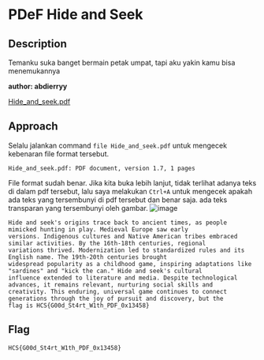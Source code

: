 # PDeF Hide and Seek
## Description
Temanku suka banget bermain petak umpat, tapi aku yakin kamu bisa menemukannya

**author: abdierryy**

[Hide_and_seek.pdf](http://34.101.202.34/files/7e0ad05bc1dcde161068cb58dd658073/Hide_and_seek.pdf?token=eyJ1c2VyX2lkIjo2LCJ0ZWFtX2lkIjpudWxsLCJmaWxlX2lkIjo1fQ.ZPc4cw.V4hwbyj9glMLWOjtOnUQ-VcPISg)

## Approach
Selalu jalankan command `file Hide_and_seek.pdf` untuk mengecek kebenaran file format tersebut.
```
Hide_and_seek.pdf: PDF document, version 1.7, 1 pages
```
File format sudah benar. Jika kita buka lebih lanjut, tidak terlihat adanya teks di dalam pdf tersebut, lalu saya melakukan `Ctrl+A` untuk mengecek apakah ada teks yang tersembunyi di pdf tersebut dan benar saja. ada teks transparan yang tersembunyi oleh gambar.
![image](https://github.com/miraicantsleep/ctf-writeups/assets/29684003/d300a737-1c27-42ab-9f3f-e313ac609a39)

```
Hide and seek's origins trace back to ancient times, as people mimicked hunting in play. Medieval Europe saw early
versions. Indigenous cultures and Native American tribes embraced similar activities. By the 16th-18th centuries, regional
variations thrived. Modernization led to standardized rules and its English name. The 19th-20th centuries brought
widespread popularity as a childhood game, inspiring adaptations like "sardines" and "kick the can." Hide and seek's cultural
influence extended to literature and media. Despite technological advances, it remains relevant, nurturing social skills and
creativity. This enduring, universal game continues to connect generations through the joy of pursuit and discovery, but the
flag is HCS{G00d_St4rt_W1th_PDF_0x13458}
```

## Flag
```
HCS{G00d_St4rt_W1th_PDF_0x13458}
```
